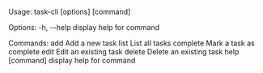 Usage: task-cli [options] [command]

Options:
  -h, --help           display help for command

Commands:
  add <task>           Add a new task
  list                 List all tasks
  complete <id>        Mark a task as complete
  edit <id> <newTask>  Edit an existing task
  delete <id>          Delete an existing task
  help [command]       display help for command